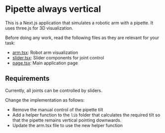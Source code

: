 # Pipette always vertical

This is a Next.js application that simulates a robotic arm with a pipette. It uses three.js for 3D visualization.

Before doing any work, read the following files as they are relevant for your task:

* [arm.tsx](../../src/components/arm.tsx): Robot arm visualization
* [slider.tsx](../../src/components/slider.tsx): Slider components for joint control
* [page.tsx](../../src/app/page.tsx): Main application page

## Requirements

Currently, all joints can be controlled by sliders.

Change the implementation as follows:

* Remove the manual control of the pipette tilt
* Add a helper function to the `lib` folder that calculates the required tilt so that the pipette remains vertical pointing downwards.
* Update the arm.tsx file to use the new helper function
